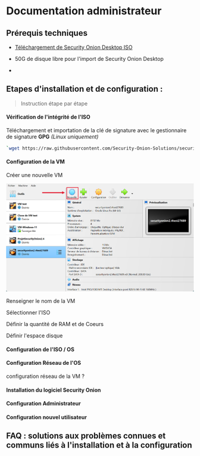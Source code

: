 # Documentation administrateur

## Prérequis techniques

- [ Téléchargement de Security Onion Desktop ISO](https://github.com/Security-Onion-Solutions/securityonion/raw/2.4/main/sigs/securityonion-2.4.110-20241004.iso.sig)

- 50G de disque libre pour l'import de Security Onion Desktop
- 

## Etapes d'installation et de configuration : 
> Instruction étape par étape

#### Vérification de l'intégrité de l'ISO

Téléchargement et importation de la clé de signature avec le gestionnaire de signature **GPG** *(Linux uniquement)*
```bash
`wget https://raw.githubusercontent.com/Security-Onion-Solutions/securityonion/2.4/main/KEYS -O - | gpg --import -  `
```

#### Configuration de la VM

Créer une nouvelle VM

![NOUVELLE_VM.PNG](https://github.com/WildCodeSchool/TSSR-ANGOU-2409-P1-G3/blob/main/Images%20doc/NOUVELLE_VM.PNG)

Renseigner le nom de la VM

Sélectionner l'ISO

Définir la quantité de RAM et de Coeurs

Définir l'espace disque



#### Configuration de l'ISO / OS

#### Configuration Réseau de l'OS
configuration réseau de la VM  ?

#### Installation du logiciel Security Onion

#### Configuration Administrateur

#### Configuration nouvel utilisateur

## FAQ : solutions aux problèmes connues et communs liés à l'installation et à la configuration

